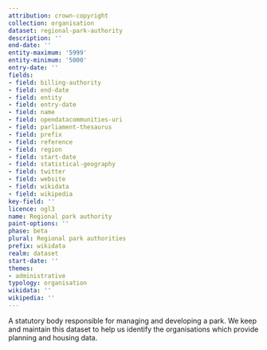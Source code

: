 ```yaml
---
attribution: crown-copyright
collection: organisation
dataset: regional-park-authority
description: ''
end-date: ''
entity-maximum: '5999'
entity-minimum: '5000'
entry-date: ''
fields:
- field: billing-authority
- field: end-date
- field: entity
- field: entry-date
- field: name
- field: opendatacommunities-uri
- field: parliament-thesaurus
- field: prefix
- field: reference
- field: region
- field: start-date
- field: statistical-geography
- field: twitter
- field: website
- field: wikidata
- field: wikipedia
key-field: ''
licence: ogl3
name: Regional park authority
paint-options: ''
phase: beta
plural: Regional park authorities
prefix: wikidata
realm: dataset
start-date: ''
themes:
- administrative
typology: organisation
wikidata: ''
wikipedia: ''
---
```


A statutory body responsible for managing and developing a park.
We keep and maintain this dataset to help us identify the organisations which provide planning and housing data.
